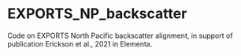 # EXPORTS_NP_backscatter
Code on EXPORTS North Pacific backscatter alignment, in support of publication Erickson et al., 2021 in Elementa.
